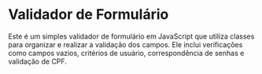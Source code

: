 # Validador de Formulário

Este é um simples validador de formulário em JavaScript que utiliza classes para organizar e realizar a validação dos campos. Ele inclui verificações como campos vazios, critérios de usuário, correspondência de senhas e validação de CPF.
